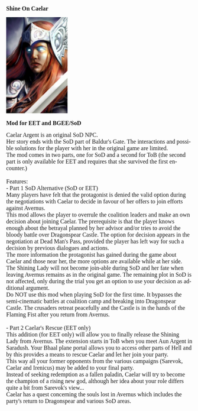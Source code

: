 <html>


<p class=MsoNormal style='line-height:normal'><b><span lang=EN-US
style='font-size:12.0pt;font-family:"Times New Roman",serif'>Shine On Caelar</span></b></p>


<p class=MsoNormal style='margin-bottom:0cm;margin-bottom:.0001pt;line-height:
normal'><span style='font-size:12.0pt;font-family:"Times New Roman",serif'><img
width=166 height=260 id="Picture 1" src="image002.jpg"
alt="gallery/caelar"></span></p>

<p class=MsoNormal style='line-height:normal'><b><span lang=EN-US
style='font-size:12.0pt;font-family:"Times New Roman",serif'>Mod for EET and
BGEE/SoD</span></b></p>

<p class=MsoNormal style='line-height:normal'><span lang=EN-US
style='font-size:12.0pt;font-family:"Times New Roman",serif'>Caelar Argent is an original SoD NPC.<br>
Her story ends with the SoD part of Baldur's Gate. The interactions and possible 
solutions for the player with her in the original game are limited.<br>
The mod comes in two parts, one for SoD and a second for ToB (the second part is only
available for EET and requires that she survived the first encounter.) 
<br>
<br>
Features:<br>
- Part 1 SoD Alternative (SoD or EET)<br>
Many players have felt that the protagonist is denied the valid option during the 
negotiations with Caelar to decide in favour of her offers to join efforts against Avernus.<br>
This mod allows the player to overrule the coalition leaders and make an own decision 
about joining Caelar. The prerequisite is that the player knows enough about the 
betrayal planned by her advisor and/or tries to avoid the bloody battle over Dragonspear Castle.
The option for decision appears in the negotiation at Dead Man's Pass, provided the player 
has left way for such a decision by previous dialogues and actions.<br>
The more information the protagonist has gained during the game about Caelar and 
those near her, the more options are available while at her side.<br>
The Shining Lady will not become join-able during SoD and her fate when leaving Avernus 
remains as in the original game. The remaining plot in SoD is not affected, only during the 
trial you get an option to use your decision as additional argument.<br>
Do NOT use this mod when playing SoD for the first time. It bypasses the semi-cinematic battles 
at coalition camp and breaking into Dragonspear Castle. The crusaders retreat peacefully and 
the Castle is in the hands of the Flaming Fist after you return from Avernus.<br>
<br>
- Part 2 Caelar's Rescue (EET only)<br>
This addition (for EET only) will allow you to finally release the Shining Lady from Avernus. 
The extension starts in ToB when you meet Aun Argent in Saradush. Your Bhaal plane portal 
allows you to access other parts of Hell and by this provides a means to rescue Caelar 
and let her join your party.<br>
This way all your former opponents from the various campaigns (Sarevok, Caelar and Irenicus) 
may be added to your final party.<br>
Instead of seeking redemption as a fallen paladin, Caelar will try to become the champion of a 
rising new god, although her idea about your role differs quite a bit from Sarevok's view...<br>
Caelar has a quest concerning the souls lost in Avernus which includes the party's return to 
Dragonspear and various SoD areas.<br>
<br>
&nbsp;</span></p>

<p class=MsoNormal><span lang=EN-NZ>&nbsp;</span></p>

</div>

</body>

</html>

